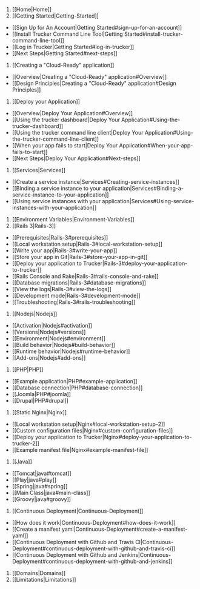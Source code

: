 1. [[Home|Home]]
1. [[Getting Started|Getting-Started]]
  * [[Sign Up for An Account|Getting Started#sign-up-for-an-account]]
  * [[Install Trucker Command Line Tool|Getting Started#install-trucker-command-line-tool]]
  * [[Log in Trucker|Getting Started#log-in-trucker]]
  * [[Next Steps|Getting Started#next-steps]]
1. [[Creating a "Cloud-Ready" application]]
  * [[Overview|Creating a "Cloud-Ready" application#Overview]]
  * [[Design Principles|Creating a "Cloud-Ready" application#Design Principles]]
1. [[Deploy your Application]]
  * [[Overview|Deploy Your Application#Overview]]
  * [[Using the trucker dashboard|Deploy Your Application#Using-the-trucker-dashboard]]
  * [[Using the trucker command line client|Deploy Your Application#Using-the-trucker-command-line-client]]
  * [[When your app fails to start|Deploy Your Application#When-your-app-fails-to-start]]
  * [[Next Steps|Deploy Your Application#Next-steps]]
1. [[Services|Services]]
  * [[Create a service instance|Services#Creating-service-instances]]
  * [[Binding a service instance to your application|Services#Binding-a-service-instance-to-your-application]]
  * [[Using service instances with your application|Services#Using-service-instances-with-your-application]]
1. [[Environment Variables|Environment-Variables]]
1. [[Rails 3|Rails-3]]
  * [[Prerequisites|Rails-3#prerequisites]]
  * [[Local workstation setup|Rails-3#local-workstation-setup]]
  * [[Write your app|Rails-3#write-your-app]]
  * [[Store your app in Git|Rails-3#store-your-app-in-git]]
  * [[Deploy your application to Trucker|Rails-3#deploy-your-application-to-trucker]]
  * [[Rails Console and Rake|Rails-3#rails-console-and-rake]]
  * [[Database migrations|Rails-3#database-migrations]]
  * [[View the logs|Rails-3#view-the-logs]]
  * [[Development mode|Rails-3#development-mode]]
  * [[Troubleshooting|Rails-3#rails-troubleshooting]]
1. [[Nodejs|Nodejs]]
  * [[Activation|Nodejs#activation]]
  * [[Versions|Nodejs#versions]]
  * [[Environment|Nodejs#environment]]
  * [[Build behavior|Nodejs#build-behavior]]
  * [[Runtime behavior|Nodejs#runtime-behavior]]
  * [[Add-ons|Nodejs#add-ons]]
1. [[PHP|PHP]]
  * [[Example application|PHP#example-application]]
  * [[Database connection|PHP#database-connection]]
  * [[Joomla|PHP#joomla]]
  * [[Drupal|PHP#drupal]]
1. [[Static Nginx|Nginx]]
  * [[Local workstation setup|Nginx#local-workstation-setup-2]]
  * [[Custom configuration files|Nginx#custom-configuration-files]]
  * [[Deploy your application to Trucker|Nginx#deploy-your-application-to-trucker-2]]
  * [[Example manifest file|Nginx#example-manifest-file]]
1. [[Java]]
  * [[Tomcat|java#tomcat]]
  * [[Play|java#play]]
  * [[Spring|java#spring]]
  * [[Main Class|java#main-class]]
  * [[Groovy|java#groovy]]
1. [[Continuous Deployment|Continuous-Deployment]]
  * [[How does it work|Continuous-Deployment#how-does-it-work]]
  * [[Create a manifest yaml|Continuous-Deployment#create-a-manifest-yaml]]
  * [[Continuous Deployment with Github and Travis CI|Continuous-Deployment#continuous-deployment-with-github-and-travis-ci]]
  * [[Continuous Deployment with Github and Jenkins|Continuous-Deployment#continuous-deployment-with-github-and-jenkins]]
1. [[Domains|Domains]]
1. [[Limitations|Limitations]]
